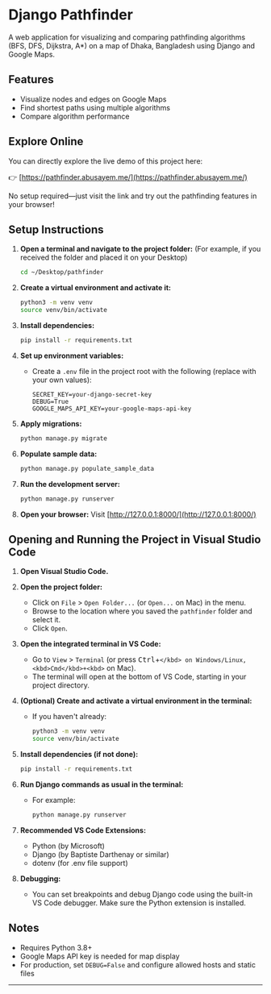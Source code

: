 # Django Pathfinder

A web application for visualizing and comparing pathfinding algorithms (BFS, DFS, Dijkstra, A\*) on a map of Dhaka, Bangladesh using Django and Google Maps.

## Features

- Visualize nodes and edges on Google Maps
- Find shortest paths using multiple algorithms
- Compare algorithm performance

## Explore Online

You can directly explore the live demo of this project here:

👉 [https://pathfinder.abusayem.me/](https://pathfinder.abusayem.me/)

No setup required—just visit the link and try out the pathfinding features in your browser!

## Setup Instructions

1. **Open a terminal and navigate to the project folder:**
   (For example, if you received the folder and placed it on your Desktop)

   ```bash
   cd ~/Desktop/pathfinder
   ```

2. **Create a virtual environment and activate it:**

   ```bash
   python3 -m venv venv
   source venv/bin/activate
   ```

3. **Install dependencies:**

   ```bash
   pip install -r requirements.txt
   ```

4. **Set up environment variables:**

   - Create a `.env` file in the project root with the following (replace with your own values):
     ```env
     SECRET_KEY=your-django-secret-key
     DEBUG=True
     GOOGLE_MAPS_API_KEY=your-google-maps-api-key
     ```

5. **Apply migrations:**

   ```bash
   python manage.py migrate
   ```

6. **Populate sample data:**

   ```bash
   python manage.py populate_sample_data
   ```

7. **Run the development server:**

   ```bash
   python manage.py runserver
   ```

8. **Open your browser:**
   Visit [http://127.0.0.1:8000/](http://127.0.0.1:8000/)

## Opening and Running the Project in Visual Studio Code

1. **Open Visual Studio Code.**

2. **Open the project folder:**

   - Click on `File` > `Open Folder...` (or `Open...` on Mac) in the menu.
   - Browse to the location where you saved the `pathfinder` folder and select it.
   - Click `Open`.

3. **Open the integrated terminal in VS Code:**

   - Go to `View` > `Terminal` (or press <kbd>Ctrl</kbd>+<kbd>`</kbd> on Windows/Linux, <kbd>Cmd</kbd>+<kbd>`</kbd> on Mac).
   - The terminal will open at the bottom of VS Code, starting in your project directory.

4. **(Optional) Create and activate a virtual environment in the terminal:**

   - If you haven't already:
     ```bash
     python3 -m venv venv
     source venv/bin/activate
     ```

5. **Install dependencies (if not done):**

   ```bash
   pip install -r requirements.txt
   ```

6. **Run Django commands as usual in the terminal:**

   - For example:
     ```bash
     python manage.py runserver
     ```

7. **Recommended VS Code Extensions:**

   - Python (by Microsoft)
   - Django (by Baptiste Darthenay or similar)
   - dotenv (for .env file support)

8. **Debugging:**
   - You can set breakpoints and debug Django code using the built-in VS Code debugger. Make sure the Python extension is installed.

## Notes

- Requires Python 3.8+
- Google Maps API key is needed for map display
- For production, set `DEBUG=False` and configure allowed hosts and static files

---

